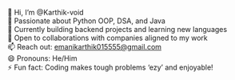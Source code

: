 👋 Hi, I’m @Karthik-void  
👀 Passionate about Python OOP, DSA, and Java  
🌱 Currently building backend projects and learning new languages  
💞️ Open to collaborations with companies aligned to my work  
📫 Reach out: emanikarthik015555@gmail.com  
😄 Pronouns: He/Him  
⚡ Fun fact: Coding makes tough problems ‘ezy’ and enjoyable!
